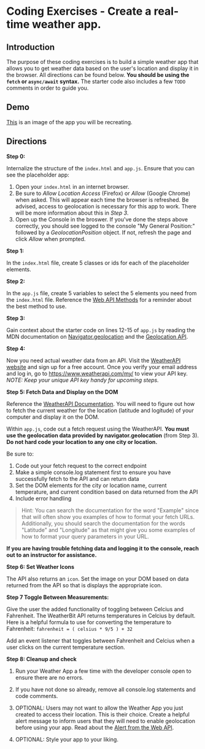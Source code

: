 # Coding Exercises - Create a real-time weather app.

## Introduction

The purpose of these coding exercises is to build a simple weather app that allows you to get weather data based on the user's location and display it in the browser. All directions can be found below. **You should be using the `fetch` or `async/await` syntax.** The starter code also includes a few `TODO` comments in order to guide you.

## Demo
[This](https://thuyanduong.github.io/weather-app/) is an image of the app you will be recreating. 

## Directions

**Step 0:**

Internalize the structure of the `index.html` and `app.js`. Ensure that you can see the placeholder app:

1. Open your `index.html` in an internet browser.
2. Be sure to _Allow Location Access_ (Firefox) or _Allow_ (Google Chrome) when asked. This will appear each time the browser is refreshed. Be advised, access to geolocation is necessary for this app to work. There will be more information about this in _Step 3_.
3. Open up the Console in the broswer. If you've done the steps above correctly, you should see logged to the console "My General Position:" followed by a _GeolocationPosition_ object. If not, refresh the page and click _Allow_ when prompted.

**Step 1:**

In the `index.html` file, create 5 classes or ids for each of the placeholder elements.

**Step 2:**

In the `app.js` file, create 5 variables to select the 5 elements you need from the `index.html` file. Reference the [Web API Methods](https://developer.mozilla.org/en-US/docs/Web/API/Document) for a reminder about the best method to use.

**Step 3:**

Gain context about the starter code on lines 12-15 of `app.js` by reading the MDN documentation on [Navigator.geolocation](https://developer.mozilla.org/en-US/docs/Web/API/Navigator/geolocation) and the [Geolocation API](https://developer.mozilla.org/en-US/docs/Web/API/Geolocation_API/Using_the_Geolocation_API).

**Step 4:**

Now you need actual weather data from an API. Visit the [WeatherAPI website](https://www.weatherapi.com/) and sign up for a free account. Once you verify your email address and log in, go to https://www.weatherapi.com/my/ to view your API key. _NOTE: Keep your unique API key handy for upcoming steps._

**Step 5: Fetch Data and Display on the DOM**

Reference the [WeatherAPI Documentation](https://www.weatherapi.com/docs/). You will need to figure out how to fetch the current weather for the location (latitude and logitude) of your computer and display it on the DOM. 

Within `app.js`, code out a fetch request using the WeatherAPI. **You must use the geolocation data provided by navigator.geolocation** (from Step 3). **Do not hard code your location to any one city or location.** 

Be sure to:

1. Code out your fetch request to the correct endpoint
2. Make a simple console.log statement first to ensure you have successfully fetch to the API and can return data
3. Set the DOM elements for the city or location name, current temperature, and current condition based on data returned from the API
4. Include error handling

> Hint: You can search the documentation for the word "Example" since that will often show you examples of how to format your fetch URLs. Additionally, you should search the documentation for the words "Latitude" and "Longitude" as that might give you some examples of how to format your query parameters in your URL.

**If you are having trouble fetching data and logging it to the console, reach out to an instructor for assistance.**

**Step 6: Set Weather Icons**

The API also returns an `icon`. Set the image on your DOM based on data returned from the API so that is displays the appropriate icon. 

**Step 7 Toggle Between Measurements:**

Give the user the added functionality of toggling between Celcius and Fahrenheit.
The WeatherBit API returns temperatures in Celcius by default.
Here is a helpful formula to use for converting the temperature to Fahrenheit:
`fahrenheit = ( celsius * 9/5 ) + 32`

Add an event listener that toggles between Fahrenheit and Celcius when a user clicks on the current temperature section.

**Step 8: Cleanup and check**

1. Run your Weather App a few time with the developer console open to ensure there are no errors.
2. If you have not done so already, remove all console.log statements and code comments.

3. OPTIONAL: Users may not want to allow the Weather App you just created to access their location. This is their choice. Create a helpful alert message to inform users that they will need to enable geolocation before using your app. Read about the [Alert from the Web API](https://developer.mozilla.org/en-US/docs/Web/API/Window/alert).

4. OPTIONAL: Style your app to your liking.
